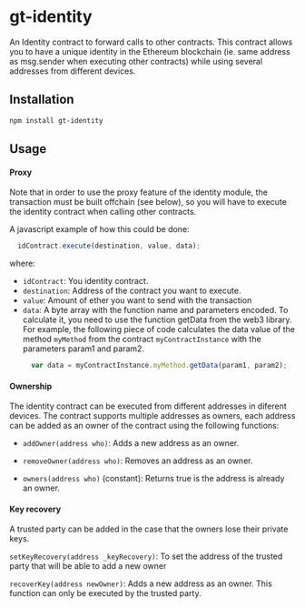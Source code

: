 # gt-identity

An Identity contract to forward calls to other contracts. This contract allows you to have a unique identity in the Ethereum blockchain (ie. same address as msg.sender when executing other contracts) while using several addresses from different devices.

## Installation
```bash
npm install gt-identity
```

## Usage

#### Proxy

Note that in order to use the proxy feature of the identity module, the transaction must be built offchain (see below), so you will have to execute the identity contract when calling other contracts.

A javascript example of how this could be done:
```javascript
  idContract.execute(destination, value, data);
```
where:
* `idContract`: You identity contract.
* `destination`: Address of the contract you want to execute.
* `value`: Amount of ether you want to send with the transaction
* `data`: A byte array with the function name and parameters encoded. To calculate it, you need to use the function getData from the web3 library.
For example, the following piece of code calculates the data value of the method `myMethod` from the contract `myContractInstance` with the parameters param1 and param2.
    ```javascript
      var data = myContractInstance.myMethod.getData(param1, param2);
    ```

#### Ownership
The identity contract can be executed from different addresses in diferent devices. The contract supports multiple addresses as owners, each address can be added as an owner of the contract using the following functions:

* `addOwner(address who)`: Adds a new address as an owner.

* `removeOwner(address who)`: Removes an address as an owner.

* `owners(address who)` (constant): Returns true is the address is already an owner.

#### Key recovery
A trusted party can be added in the case that the owners lose their private keys.

`setKeyRecovery(address _keyRecovery)`: To set the address of the trusted party that will be able to add a new owner

`recoverKey(address newOwner)`: Adds a new address as an owner. This function can only be executed by the trusted party.
